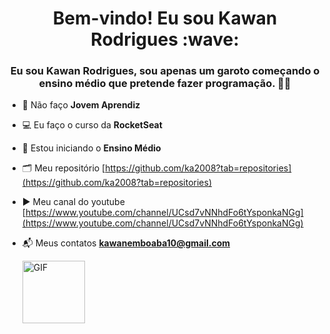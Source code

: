 <h1 align="center">Bem-vindo! Eu sou Kawan Rodrigues :wave:</h1>
<h3 align="center">Eu sou Kawan Rodrigues, sou apenas um garoto começando o ensino médio que pretende fazer programação. 📝🤓</h3>

- 💼 Não faço **Jovem Aprendiz**

- 💻 Eu faço o curso da **RocketSeat**

- 📒 Estou iniciando o **Ensino Médio**

- 🗂️ Meu repositório [https://github.com/ka2008?tab=repositories](https://github.com/ka2008?tab=repositories)

- ▶️ Meu canal do youtube [https://www.youtube.com/channel/UCsd7vNNhdFo6tYsponkaNGg](https://www.youtube.com/channel/UCsd7vNNhdFo6tYsponkaNGg)

- 📬 Meus contatos **kawanemboaba10@gmail.com**

  <img src='https://media3.giphy.com/media/Y8bAdBxtKREVcuDNyH/giphy.gif?cid=6c09b952vm6d7dweb7tce7ekbsntc3gev910dsi4sdlmi0fn&ep=v1_internal_gif_by_id&rid=giphy.gif&ct=s' alt='GIF' width='100' height='100'>
